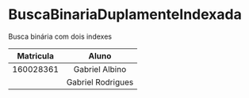 # BuscaBinariaDuplamenteIndexada
Busca binária com dois indexes

|Matricula|Aluno|
|:---:|:---:|
|160028361|Gabriel Albino|
||Gabriel Rodrigues
